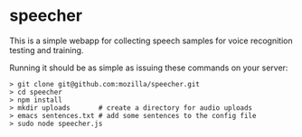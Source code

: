 # speecher
This is a simple webapp for collecting speech samples for voice
recognition testing and training.

Running it should be as simple as issuing these commands on your
server:

```
> git clone git@github.com:mozilla/speecher.git
> cd speecher
> npm install
> mkdir uploads       # create a directory for audio uploads
> emacs sentences.txt # add some sentences to the config file
> sudo node speecher.js
```
